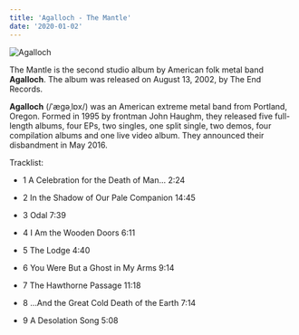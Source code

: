 ```yaml
---
title: 'Agalloch - The Mantle'
date: '2020-01-02'
---
```


![Agalloch](/images/themantle.jpg?raw=true 'Title')

The Mantle is the second studio album by American folk metal band **Agalloch**. The album was released on August 13, 2002, by The End Records.

**Agalloch** (/ˈæɡəˌlɒx/) was an American extreme metal band from Portland, Oregon. Formed in 1995 by frontman John Haughm, they released five full-length albums, four EPs, two singles, one split single, two demos, four compilation albums and one live video album. They announced their disbandment in May 2016.

Tracklist:

- 1 A Celebration for the Death of Man... 2:24

- 2 In the Shadow of Our Pale Companion 14:45

- 3 Odal 7:39

- 4 I Am the Wooden Doors 6:11

- 5 The Lodge 4:40

- 6 You Were But a Ghost in My Arms 9:14

- 7 The Hawthorne Passage 11:18

- 8 ...And the Great Cold Death of the Earth 7:14

- 9 A Desolation Song 5:08
